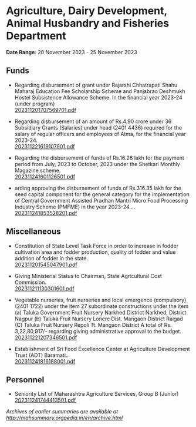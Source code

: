 # Agriculture, Dairy Development, Animal Husbandry and Fisheries Department

**Date Range**: 20 November 2023 - 25 November 2023


## Funds
- Regarding disbursement of grant under Rajarshi Chhatrapati Shahu Maharaj Education Fee Scholarship Scheme and Panjabrao Deshmukh Hostel Subsistence Allowance Scheme. In the financial year 2023-24 (under program)\
  [202311201707569701.pdf](https://gr.maharashtra.gov.in/Site/Upload/Government%20Resolutions/English/202311201707569701.pdf)

- Regarding disbursement of an amount of Rs.4.90 crore under 36 Subsidiary Grants (Salaries) under head (2401 4436) required for the salary of regular officers and employees of Atma, for the financial year 2023-24.\
  [202311221619107901.pdf](https://gr.maharashtra.gov.in/Site/Upload/Government%20Resolutions/English/202311221619107901.pdf)

- Regarding the disbursement of funds of Rs.16.26 lakh for the payment period from July, 2023 to October, 2023 under the Shetkari Monthly Magazine scheme.\
  [202311241601126501.pdf](https://gr.maharashtra.gov.in/Site/Upload/Government%20Resolutions/English/202311241601126501.pdf)

- arding approving the disbursement of funds of Rs.316.35 lakh for the seed capital component for the general category for the implementation of Central Government Assisted Pradhan Mantri Micro Food Processing Industry Scheme (PMFME) in the year 2023-24....\
  [202311241853528201.pdf](https://gr.maharashtra.gov.in/Site/Upload/Government%20Resolutions/English/202311241853528201.pdf)

## Miscellaneous
- Constitution of State Level Task Force in order to increase in fodder cultivation area and fodder production, quality of fodder and value addition of fodder in the state.\
  [202311201545047901.pdf](https://gr.maharashtra.gov.in/Site/Upload/Government%20Resolutions/English/202311201545047901.pdf)

- Giving Ministerial Status to Chairman, State Agricultural Cost Commission.\
  [202311211130301601.pdf](https://gr.maharashtra.gov.in/Site/Upload/Government%20Resolutions/English/202311211130301601.pdf)

- Vegetable nurseries, fruit nurseries and local emergence (compulsory) (2401 1722) under the item 27 subordinate constructions under the item (a) Taluka Government Fruit Nursery Narkhed District Narkhed, District Nagpur (b) Taluka Fruit Nursery Lonere Dist. Mangaon District Raigad (C) Taluka Fruit Nursery Repoli Tt. Mangaon District A total of Rs. 3,22,80,917/- regarding giving administrative approval to the budget.\
  [202311221207346501.pdf](https://gr.maharashtra.gov.in/Site/Upload/Government%20Resolutions/English/202311221207346501.pdf)

- Establishment of Sri Food Excellence Center at Agriculture Development Trust (ADT) Baramati..\
  [202311241816188001.pdf](https://gr.maharashtra.gov.in/Site/Upload/Government%20Resolutions/English/202311241816188001.pdf)

## Personnel
- Seniority List of Maharashtra Agriculture Services, Group B (Junior)\
  [202311241744413501.pdf](https://gr.maharashtra.gov.in/Site/Upload/Government%20Resolutions/English/202311241744413501.pdf)


*Archives of earlier summaries are available at http://mahsummary.orgpedia.in/en/archive.html*